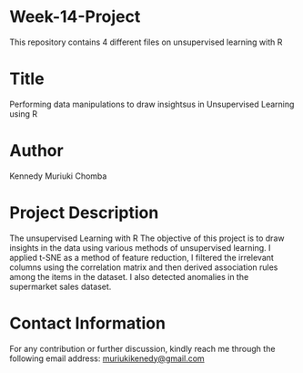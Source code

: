 # Week-14-Project

This repository contains 4 different files on unsupervised learning with R

# Title
Performing data manipulations to draw insightsus in Unsupervised Learning using R

# Author
Kennedy Muriuki Chomba

# Project Description
The unsupervised Learning with R The objective of this project is to draw insights in the data using various methods of unsupervised learning. I applied t-SNE as a method of feature reduction, I filtered the irrelevant columns using the correlation matrix and then derived association rules among the items in the dataset. I also detected anomalies in the supermarket sales dataset.


# Contact Information
For any contribution or further discussion, kindly reach me through the following email address: muriukikenedy@gmail.com
